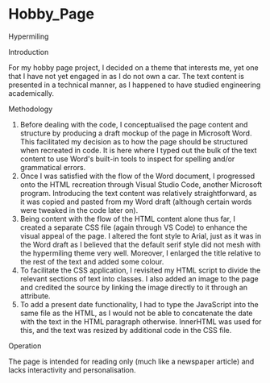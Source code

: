 # Hobby_Page
Hypermiling


Introduction

For my hobby page project, I decided on a theme that interests me, yet one that I have not yet engaged in as I do not own a car.
The text content is presented in a technical manner, as I happened to have studied engineering academically.


Methodology

1. Before dealing with the code, I conceptualised the page content and structure by producing a draft mockup of the page in Microsoft Word. This facilitated my    decision as to how the page should be structured when recreated in code.
   It is here where I typed out the bulk of the text content to use Word's built-in tools to inspect for spelling and/or grammatical errors.
2. Once I was satisfied with the flow of the Word document, I progressed onto the HTML recreation through Visual Studio Code, another Microsoft program.            Introducing the text content was relatively straightforward, as it was copied and pasted from my Word draft (although certain words were tweaked in the 
   code later on).
3. Being content with the flow of the HTML content alone thus far, I created a separate CSS file (again through VS Code) to enhance the visual appeal of the        page. I altered the font style to Arial, just as it was in the Word draft as I believed that the default serif style did not mesh with the hypermiling theme    very well. Moreover, I enlarged the title relative to the rest of the text and added some colour.
4. To facilitate the CSS application, I revisited my HTML script to divide the relevant sections of text into classes. I also added an image to the page and
   credited the source by linking the image directly to it through an <href> attribute.
5. To add a present date functionality, I had to type the JavaScript into the same file as the HTML, as I would not be able to concatenate the date with the        text in the HTML paragraph otherwise. InnerHTML was used for this, and the text was resized by additional code in the CSS file.


Operation

The page is intended for reading only (much like a newspaper article) and lacks interactivity and personalisation.
